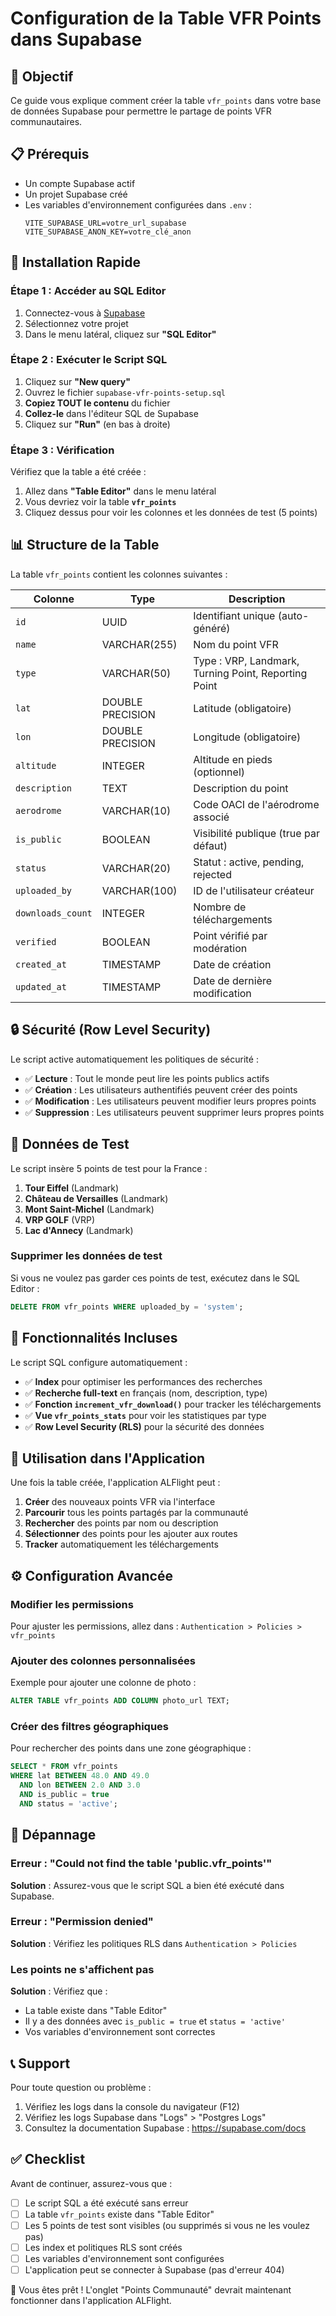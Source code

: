 # Configuration de la Table VFR Points dans Supabase

## 🎯 Objectif

Ce guide vous explique comment créer la table `vfr_points` dans votre base de données Supabase pour permettre le partage de points VFR communautaires.

## 📋 Prérequis

- Un compte Supabase actif
- Un projet Supabase créé
- Les variables d'environnement configurées dans `.env` :
  ```
  VITE_SUPABASE_URL=votre_url_supabase
  VITE_SUPABASE_ANON_KEY=votre_clé_anon
  ```

## 🚀 Installation Rapide

### Étape 1 : Accéder au SQL Editor

1. Connectez-vous à [Supabase](https://app.supabase.com)
2. Sélectionnez votre projet
3. Dans le menu latéral, cliquez sur **"SQL Editor"**

### Étape 2 : Exécuter le Script SQL

1. Cliquez sur **"New query"**
2. Ouvrez le fichier `supabase-vfr-points-setup.sql`
3. **Copiez TOUT le contenu** du fichier
4. **Collez-le** dans l'éditeur SQL de Supabase
5. Cliquez sur **"Run"** (en bas à droite)

### Étape 3 : Vérification

Vérifiez que la table a été créée :

1. Allez dans **"Table Editor"** dans le menu latéral
2. Vous devriez voir la table **`vfr_points`**
3. Cliquez dessus pour voir les colonnes et les données de test (5 points)

## 📊 Structure de la Table

La table `vfr_points` contient les colonnes suivantes :

| Colonne | Type | Description |
|---------|------|-------------|
| `id` | UUID | Identifiant unique (auto-généré) |
| `name` | VARCHAR(255) | Nom du point VFR |
| `type` | VARCHAR(50) | Type : VRP, Landmark, Turning Point, Reporting Point |
| `lat` | DOUBLE PRECISION | Latitude (obligatoire) |
| `lon` | DOUBLE PRECISION | Longitude (obligatoire) |
| `altitude` | INTEGER | Altitude en pieds (optionnel) |
| `description` | TEXT | Description du point |
| `aerodrome` | VARCHAR(10) | Code OACI de l'aérodrome associé |
| `is_public` | BOOLEAN | Visibilité publique (true par défaut) |
| `status` | VARCHAR(20) | Statut : active, pending, rejected |
| `uploaded_by` | VARCHAR(100) | ID de l'utilisateur créateur |
| `downloads_count` | INTEGER | Nombre de téléchargements |
| `verified` | BOOLEAN | Point vérifié par modération |
| `created_at` | TIMESTAMP | Date de création |
| `updated_at` | TIMESTAMP | Date de dernière modification |

## 🔒 Sécurité (Row Level Security)

Le script active automatiquement les politiques de sécurité :

- ✅ **Lecture** : Tout le monde peut lire les points publics actifs
- ✅ **Création** : Les utilisateurs authentifiés peuvent créer des points
- ✅ **Modification** : Les utilisateurs peuvent modifier leurs propres points
- ✅ **Suppression** : Les utilisateurs peuvent supprimer leurs propres points

## 🧪 Données de Test

Le script insère 5 points de test pour la France :

1. **Tour Eiffel** (Landmark)
2. **Château de Versailles** (Landmark)
3. **Mont Saint-Michel** (Landmark)
4. **VRP GOLF** (VRP)
5. **Lac d'Annecy** (Landmark)

### Supprimer les données de test

Si vous ne voulez pas garder ces points de test, exécutez dans le SQL Editor :

```sql
DELETE FROM vfr_points WHERE uploaded_by = 'system';
```

## 🎨 Fonctionnalités Incluses

Le script SQL configure automatiquement :

- ✅ **Index** pour optimiser les performances des recherches
- ✅ **Recherche full-text** en français (nom, description, type)
- ✅ **Fonction `increment_vfr_download()`** pour tracker les téléchargements
- ✅ **Vue `vfr_points_stats`** pour voir les statistiques par type
- ✅ **Row Level Security (RLS)** pour la sécurité des données

## 🔧 Utilisation dans l'Application

Une fois la table créée, l'application ALFlight peut :

1. **Créer** des nouveaux points VFR via l'interface
2. **Parcourir** tous les points partagés par la communauté
3. **Rechercher** des points par nom ou description
4. **Sélectionner** des points pour les ajouter aux routes
5. **Tracker** automatiquement les téléchargements

## ⚙️ Configuration Avancée

### Modifier les permissions

Pour ajuster les permissions, allez dans :
`Authentication > Policies > vfr_points`

### Ajouter des colonnes personnalisées

Exemple pour ajouter une colonne de photo :

```sql
ALTER TABLE vfr_points ADD COLUMN photo_url TEXT;
```

### Créer des filtres géographiques

Pour rechercher des points dans une zone géographique :

```sql
SELECT * FROM vfr_points
WHERE lat BETWEEN 48.0 AND 49.0
  AND lon BETWEEN 2.0 AND 3.0
  AND is_public = true
  AND status = 'active';
```

## 🐛 Dépannage

### Erreur : "Could not find the table 'public.vfr_points'"

**Solution** : Assurez-vous que le script SQL a bien été exécuté dans Supabase.

### Erreur : "Permission denied"

**Solution** : Vérifiez les politiques RLS dans `Authentication > Policies`

### Les points ne s'affichent pas

**Solution** : Vérifiez que :
- La table existe dans "Table Editor"
- Il y a des données avec `is_public = true` et `status = 'active'`
- Vos variables d'environnement sont correctes

## 📞 Support

Pour toute question ou problème :
1. Vérifiez les logs dans la console du navigateur (F12)
2. Vérifiez les logs Supabase dans "Logs" > "Postgres Logs"
3. Consultez la documentation Supabase : https://supabase.com/docs

## ✅ Checklist

Avant de continuer, assurez-vous que :

- [ ] Le script SQL a été exécuté sans erreur
- [ ] La table `vfr_points` existe dans "Table Editor"
- [ ] Les 5 points de test sont visibles (ou supprimés si vous ne les voulez pas)
- [ ] Les index et politiques RLS sont créés
- [ ] Les variables d'environnement sont configurées
- [ ] L'application peut se connecter à Supabase (pas d'erreur 404)

🎉 Vous êtes prêt ! L'onglet "Points Communauté" devrait maintenant fonctionner dans l'application ALFlight.
